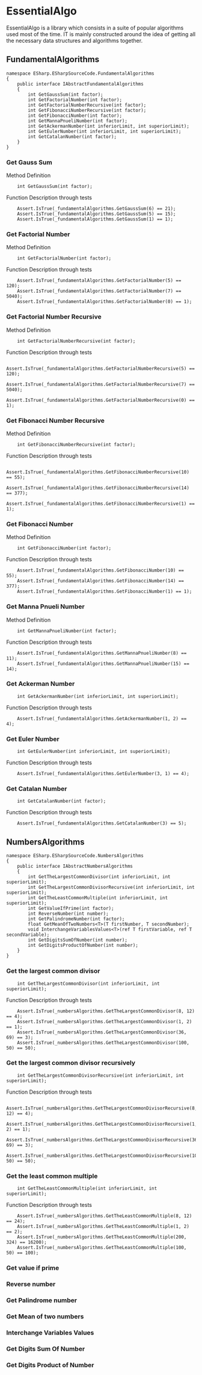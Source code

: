 # EssentialAlgo

EssentialAlgo is a library which consists in a suite of popular algorithms
used most of the time. IT is mainly constructed around the idea of 
getting all the necessary data structures and algorithms together.

## FundamentalAlgorithms

```
namespace ESharp.ESharpSourceCode.FundamentalAlgorithms
{
    public interface IAbstractFundamentalAlgorithms
    {
        int GetGaussSum(int factor);
        int GetFactorialNumber(int factor);
        int GetFactorialNumberRecursive(int factor);
        int GetFibonacciNumberRecursive(int factor);
        int GetFibonacciNumber(int factor);
        int GetMannaPnueliNumber(int factor);
        int GetAckermanNumber(int inferiorLimit, int superiorLimit);
        int GetEulerNumber(int inferiorLimit, int superiorLimit);
        int GetCatalanNumber(int factor);
    }
}
```

### Get Gauss Sum

Method Definition
```
    int GetGaussSum(int factor);
```

Function Description through tests

```
    Assert.IsTrue(_fundamentalAlgorithms.GetGaussSum(6) == 21);
    Assert.IsTrue(_fundamentalAlgorithms.GetGaussSum(5) == 15);
    Assert.IsTrue(_fundamentalAlgorithms.GetGaussSum(1) == 1);
```

### Get Factorial Number

Method Definition
```
    int GetFactorialNumber(int factor);
```

Function Description through tests

```
    Assert.IsTrue(_fundamentalAlgorithms.GetFactorialNumber(5) == 120);
    Assert.IsTrue(_fundamentalAlgorithms.GetFactorialNumber(7) == 5040);
    Assert.IsTrue(_fundamentalAlgorithms.GetFactorialNumber(0) == 1);
```

### Get Factorial Number Recursive

Method Definition
```
    int GetFactorialNumberRecursive(int factor);
```

Function Description through tests

```
    Assert.IsTrue(_fundamentalAlgorithms.GetFactorialNumberRecursive(5) == 120);
    Assert.IsTrue(_fundamentalAlgorithms.GetFactorialNumberRecursive(7) == 5040);
    Assert.IsTrue(_fundamentalAlgorithms.GetFactorialNumberRecursive(0) == 1);
```

### Get Fibonacci Number Recursive

Method Definition
```
    int GetFibonacciNumberRecursive(int factor);
```

Function Description through tests

```
    Assert.IsTrue(_fundamentalAlgorithms.GetFibonacciNumberRecursive(10) == 55);
    Assert.IsTrue(_fundamentalAlgorithms.GetFibonacciNumberRecursive(14) == 377);
    Assert.IsTrue(_fundamentalAlgorithms.GetFibonacciNumberRecursive(1) == 1);
```

### Get Fibonacci Number

Method Definition
```
    int GetFibonacciNumber(int factor);
```

Function Description through tests

```
    Assert.IsTrue(_fundamentalAlgorithms.GetFibonacciNumber(10) == 55);
    Assert.IsTrue(_fundamentalAlgorithms.GetFibonacciNumber(14) == 377);
    Assert.IsTrue(_fundamentalAlgorithms.GetFibonacciNumber(1) == 1);
```

### Get Manna Pnueli Number

Method Definition
```
    int GetMannaPnueliNumber(int factor);
```

Function Description through tests

```
    Assert.IsTrue(_fundamentalAlgorithms.GetMannaPnueliNumber(8) == 11);
    Assert.IsTrue(_fundamentalAlgorithms.GetMannaPnueliNumber(15) == 14);
```

### Get Ackerman Number
```
    int GetAckermanNumber(int inferiorLimit, int superiorLimit);
```

Function Description through tests

```
    Assert.IsTrue(_fundamentalAlgorithms.GetAckermanNumber(1, 2) == 4);
```

### Get Euler Number
```
    int GetEulerNumber(int inferiorLimit, int superiorLimit);
```

Function Description through tests

```
    Assert.IsTrue(_fundamentalAlgorithms.GetEulerNumber(3, 1) == 4);
```

### Get Catalan Number
```
    int GetCatalanNumber(int factor);
```

Function Description through tests

```
    Assert.IsTrue(_fundamentalAlgorithms.GetCatalanNumber(3) == 5);
```

## NumbersAlgorithms

```
namespace ESharp.ESharpSourceCode.NumbersAlgorithms
{
    public interface IAbstractNumbersAlgorithms
    {
        int GetTheLargestCommonDivisor(int inferiorLimit, int superiorLimit);
        int GetTheLargestCommonDivisorRecursive(int inferiorLimit, int superiorLimit);
        int GetTheLeastCommonMultiple(int inferiorLimit, int superiorLimit);
        int GetValueIfPrime(int factor);
        int ReverseNumber(int number);
        int GetPalindromeNumber(int factor);
        float GetMeanOfTwoNumbers<T>(T firstNumber, T secondNumber);
        void InterchangeVariablesValues<T>(ref T firstVariable, ref T secondVariable);
        int GetDigitsSumOfNumber(int number);
        int GetDigitsProductOfNumber(int number);
    }
}
```

### Get the largest common divisor
```
    int GetTheLargestCommonDivisor(int inferiorLimit, int superiorLimit);
```

Function Description through tests

```
    Assert.IsTrue(_numbersAlgorithms.GetTheLargestCommonDivisor(8, 12) == 4);
    Assert.IsTrue(_numbersAlgorithms.GetTheLargestCommonDivisor(1, 2) == 1);
    Assert.IsTrue(_numbersAlgorithms.GetTheLargestCommonDivisor(36, 69) == 3);
    Assert.IsTrue(_numbersAlgorithms.GetTheLargestCommonDivisor(100, 50) == 50);
```

### Get the largest common divisor recursively
```
    int GetTheLargestCommonDivisorRecursive(int inferiorLimit, int superiorLimit);
```

Function Description through tests

```
    Assert.IsTrue(_numbersAlgorithms.GetTheLargestCommonDivisorRecursive(8, 12) == 4);
    Assert.IsTrue(_numbersAlgorithms.GetTheLargestCommonDivisorRecursive(1, 2) == 1);
    Assert.IsTrue(_numbersAlgorithms.GetTheLargestCommonDivisorRecursive(36, 69) == 3);
    Assert.IsTrue(_numbersAlgorithms.GetTheLargestCommonDivisorRecursive(100, 50) == 50);
```

### Get the least common multiple
```
    int GetTheLeastCommonMultiple(int inferiorLimit, int superiorLimit);
```

Function Description through tests

```
    Assert.IsTrue(_numbersAlgorithms.GetTheLeastCommonMultiple(8, 12) == 24);
    Assert.IsTrue(_numbersAlgorithms.GetTheLeastCommonMultiple(1, 2) == 2);
    Assert.IsTrue(_numbersAlgorithms.GetTheLeastCommonMultiple(200, 324) == 16200);
    Assert.IsTrue(_numbersAlgorithms.GetTheLeastCommonMultiple(100, 50) == 100);
```

### Get value if prime
### Reverse number
### Get Palindrome number
### Get Mean of two numbers
### Interchange Variables Values
### Get Digits Sum Of Number
### Get Digits Product of Number